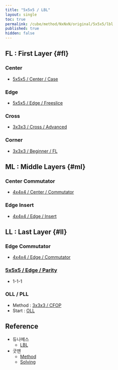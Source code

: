 ```yaml
---
title: "5x5x5 / LBL"
layout: single
toc: true
permalink: /cube/method/NxNxN/original/5x5x5/lbl
published: true
hidden: false
---
```


<head>
  <base target="_blank">
</head>



## FL : First Layer {#fl}

### Center

- [5x5x5 / Center / Case](/cube/method/NxNxN/original/4x4x4/center/case)

### Edge

- [5x5x5 / Edge / Freeslice](/cube/method/NxNxN/original/4x4x4/edge/freeslice)

### Cross

- [3x3x3 / Cross / Advanced](/cube/method/NxNxN/original/3x3x3/cross/advanced)

### Corner

- [3x3x3 / Beginner / FL](/cube/method/NxNxN/original/3x3x3/beginner/fl)



## ML : Middle Layers {#ml}

### Center Commutator

- [4x4x4 / Center / Commutator](/cube/method/NxNxN/original/4x4x4/center/commutator)

### Edge Insert

- [4x4x4 / Edge / Insert](/cube/method/NxNxN/original/4x4x4/edge/insert)



## LL : Last Layer {#ll}

### Edge Commutator

- [4x4x4 / Edge / Commutator](/cube/method/NxNxN/original/4x4x4/edge/commutator)

### [5x5x5 / Edge / Parity](/cube/method/NxNxN/original/5x5x5/edge/parity)

- 1-1-1

### OLL / PLL

- Method : [3x3x3 / CFOP](/cube/method/NxNxN/original/3x3x3/cfop)
- Start : [OLL](/cube/method/NxNxN/original/3x3x3/cfop#oll)



## Reference

- 듀나메스
  - [LBL](https://youtu.be/4L8V0ImnKkM)
- 굿맨
  - [Method](https://youtu.be/D_UYYz_OwOM)
  - [Solving](https://youtu.be/83hweP2SNwg)
